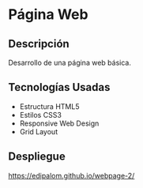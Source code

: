 # Página Web
## Descripción
Desarrollo de una página web básica.

## Tecnologías Usadas
- Estructura HTML5
- Estilos CSS3 
- Responsive Web Design
- Grid Layout

## Despliegue
https://edipalom.github.io/webpage-2/

